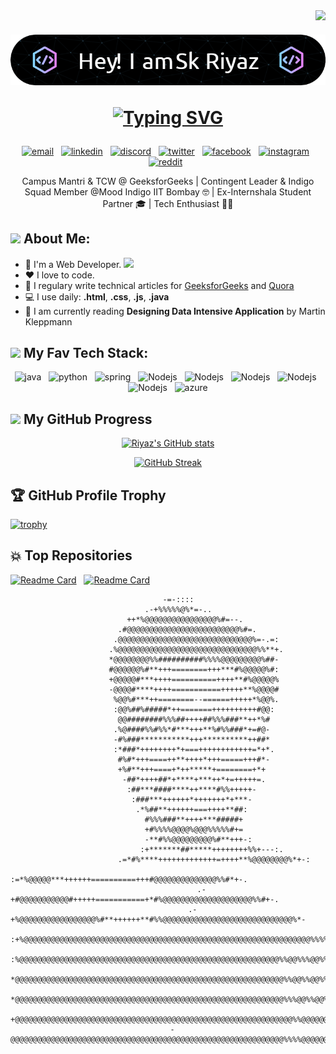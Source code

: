 <img align="right" src="https://visitor-badge.laobi.icu/badge?page_id=zumrudu-anka.zumrudu-anka">

<h1 align="center">

![Header](./github-header-image.png)

[![Typing SVG](https://readme-typing-svg.demolab.com?font=Fira+Code&weight=500&size=28&duration=3000&pause=500&color=F78221&center=true&random=false&width=435&lines=Web+Developer;Freelance+Content+Writer;Competitive+Coder)](https://git.io/typing-svg)

</h1>

<p align="center">
<a href="mailto:skriyaz.dev@gmail.com"><img src="https://img.icons8.com/color/96/000000/gmail.png" width="5%" alt="email"/></a> &nbsp;
<a href="https://www.linkedin.com/in/skriyaz1/"><img src="https://img.icons8.com/color/96/000000/linkedin.png" width="5%" alt="linkedin"/></a> &nbsp;
<a href=""><img src="https://img.icons8.com/color/96/000000/discord-logo.png" width="5%" alt="discord"/></a> &nbsp;
<a href="https://twitter.com/_SkRiyaz"><img src="https://img.icons8.com/color/96/000000/twitter-squared.png" width="5%" alt="twitter"/></a> &nbsp;
<a href="https://www.facebook.com/sk.riyaz.562329/"><img src="https://img.icons8.com/color/96/000000/facebook.png" width="5%" alt="facebook"/></a> &nbsp;
<a href="https://www.instagram.com/theriyaz.sk/"><img src="https://img.icons8.com/color/96/000000/instagram-new.png" width="5%" alt="instagram"/></a> &nbsp;
<a href="https://www.reddit.com"><img src="https://img.icons8.com/color/96/000000/reddit.png" width="5%" alt="reddit"/></a> &nbsp;
</p>

<p align="center">
   Campus Mantri & TCW @ GeeksforGeeks | Contingent Leader & Indigo Squad Member @Mood Indigo IIT Bombay 🤓 | Ex-Internshala Student Partner 🎓 | Tech Enthusiast 🧑‍💻
</p>


## <img src="https://github.com/TheDudeThatCode/TheDudeThatCode/blob/master/Assets/Developer.gif" width="45" /> About Me:

- 🏦 I'm a Web Developer. 
      <img src="https://media.giphy.com/media/WUlplcMpOCEmTGBtBW/giphy.gif" width="30">
- ❤ I love to code.
- 📝 I regulary write technical articles for [GeeksforGeeks](https://auth.geeksforgeeks.org/user/riyaz02/) and [Quora](https://www.quora.com/profile/Sk-Riyaz-40)
- 💻 I use daily: **.html**, **.css**, **.js**, **.java**
- 📖 I am currently reading **Designing Data Intensive Application** by Martin Kleppmann


## <img src="https://github.com/TheDudeThatCode/TheDudeThatCode/blob/master/Assets/Designer.gif" width="45" /> My Fav Tech Stack:

<p align="center">
      <img src="https://www.vectorlogo.zone/logos/java/java-icon.svg" alt="java" width="65" height="65"/> &nbsp;
      <img src="https://www.vectorlogo.zone/logos/python/python-icon.svg" alt="python" width="55" height="55"/> &nbsp;
      <img src="https://www.vectorlogo.zone/logos/w3_css/w3_css-icon.svg" alt="spring" width="55" height="55"/> &nbsp;
      <img src="https://www.vectorlogo.zone/logos/nodejs/nodejs-icon.svg" alt="Nodejs" width="55" height="55"/> &nbsp;
      <img src="https://www.vectorlogo.zone/logos/w3_html5/w3_html5-icon.svg" alt="Nodejs" width="55" height="55"/> &nbsp;
      <img src="https://www.vectorlogo.zone/logos/getbootstrap/getbootstrap-icon.svg" alt="Nodejs" width="55" height="55"/> &nbsp;
      <img src="https://www.vectorlogo.zone/logos/sass-lang/sass-lang-icon.svg" alt="Nodejs" width="55" height="55"/> &nbsp;
      <img src="https://www.vectorlogo.zone/logos/javascript/javascript-icon.svg" alt="Nodejs" width="55" height="55"/> &nbsp;
      <img src="https://www.vectorlogo.zone/logos/microsoft_azure/microsoft_azure-icon.svg" alt="azure" width="55" height="55"/>
</p>

## <img src="https://www.vectorlogo.zone/logos/github/github-icon.svg" width="45" /> My GitHub Progress

<div align="center">

[![Riyaz's GitHub stats](https://github-readme-stats.vercel.app/api?username=riyaz-02&show_icons=true&theme=highcontrast&rank_icon=github)](https://github.com/riyaz-02/github-readme-stats)

[![GitHub Streak](https://streak-stats.demolab.com?user=riyaz-02&theme=highcontrast&border_radius=5&card_width=520)](https://git.io/streak-stats)

</div>

## 🏆 GitHub Profile Trophy

[![trophy](https://github-profile-trophy.vercel.app/?username=riyaz-02&theme=juicyfresh&margin-w=15&margin-h=15&no-frame=true)](https://github.com/ryo-ma/github-profile-trophy)


## 💥 Top Repositories

[![Readme Card](https://github-readme-stats.vercel.app/api/pin/?username=riyaz-02&repo=My-Portfolio&theme=highcontrast)](https://github.com/riyaz-02/My-Portfolio) &nbsp;
[![Readme Card](https://github-readme-stats.vercel.app/api/pin/?username=riyaz-02&repo=My-Portfolio&theme=highcontrast)](https://github.com/riyaz-02/My-Portfolio)

<div align="center">
<p> 
                                                                                                    
                                      -=-::::                                                       
                                  .-+%%%%%@%*=-..                                                   
                              ++*%@@@@@@@@@@@@@@@@%#=--.                                            
                            .#@@@@@@@@@@@@@@@@@@@@@@@@@%#=.                                         
                           .@@@@@@@@@@@@@@@@@@@@@@@@@@@@@@%=-.=:                                    
                          .%@@@@@@@@@@@@@@@@@@@@@@@@@@@@@@@%%**+.                                   
                          *@@@@@@@@%%##########%%%%@@@@@@@@@%##-                                    
                          #@@@@@@%#**+++========+++***#%@@@@@%#:                                    
                          +@@@@@#***++++==========++++**#%@@@@@%                                    
                          -@@@@#****++++===========+++++**%@@@@#                                    
                           %@@%#***++========--======+++++*%@@%.                                    
                           :@@%##%#####*++=======++++++++++#@@:                                     
                            @@########%%%##++++##%%%###**++*%#                                      
                           .%@####%%#%%*#***+++**%#%%###*+=#@-                                      
                           -#%###***********+++**********++##*                                      
                           :*###*++++++++*+===++++++++++++=*+*.                                     
                            #%#*+++====++**++++*+++=====+++#*-                                      
                            +%#**+++====+*++*****+========+*+                                       
                             -##*++++##*+****+***++*+=+++++=.                                       
                              :##***####****++****#%%+++++-                                         
                               :###***++++++*+++++++*+***-                                          
                                .*%##**++++++===++++**##:                                           
                                  #%%%###**++++***#####+                                            
                                  +#%%%%@@@@%@@@%%%%%#+=                                            
                                  -**#%%@@@@@@@@@%#**+++-:                                          
                                 :+*******##*****++++++++%%+---:.                                   
                            .=*#%****+++++++++++++=++++**%@@@@@@@@%*+-:                             
                        :=*%@@@@@***++++++==========+++#@@@@@@@@@@@@@@%%#*+-.                       
                   .-+#@@@@@@@@@@@#+++++===========+*#%@@@@@@@@@@@@@@@@@@@@%%#+-.                   
               .-+%@@@@@@@@@@@@@@@@@%#**++++++**#%%@@@@@@@@@@@@@@@@@@@@@@@@@@@@@%*-                 
            :+%@@@@@@@@@@@@@@@@@@@@@@@@@@@@@@@@@@@@@@@@@@@@@@@@@@@@@@@@@@@@@@@@%%%%#-               
          :%@@@@@@@@@@@@@@@@@@@@@@@@@@@@@@@@@@@@@@@@@@@@@@@@@@@@@@@@@@%%@@%%%@@%%%%%%#-             
         *@@@@@@@@@@@@@@@@@@@@@@@@@@@@@@@@@@@@@@@@@@@@@@@@@@@@@@@@@@@@%%@@%%@@%%%%%%%%%*:           
        *@@@@@@@@@@@@@@@@@@@@@@@@@@@@@@@@@@@@@@@@@@@@@@@@@@@@@@@@@@@@%%%@@%%@@%@%%%%%%%%%+          
       +@@@@@@@@@@@@@@@@@@@@@@@@@@@@@@@@@@@@@@@@@@@@@@@@@@@@@@@@@@@@@@%%@@@@@@%@@%%%%%%%%%%:        
      -@@@@@@@@@@@@@@@@@@@@@@@@@@@@@@@@@@@@@@@@@@@@@@@@@@@@@@@@@@@@@%%%%@@@@@@@@@%@@%%%%%%%%+       
</p>
</div>